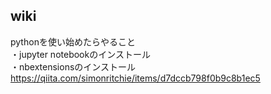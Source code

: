## wiki

pythonを使い始めたらやること  
・jupyter notebookのインストール  
・nbextensionsのインストール  
  https://qiita.com/simonritchie/items/d7dccb798f0b9c8b1ec5  
